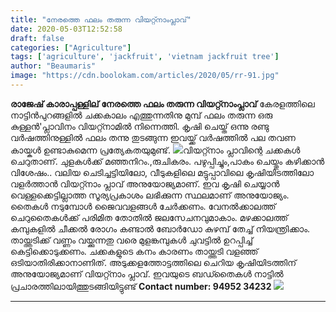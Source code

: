 ```yaml
---
title: "നേരത്തെ ഫലം തരുന്ന വിയറ്റ്നാംപ്ലാവ്"
date: 2020-05-03T12:52:58
draft: false
categories: ["Agriculture"]
tags: ['agriculture', 'jackfruit', 'vietnam jackfruit tree']
author: "Beaumaris"
image: "https://cdn.boolokam.com/articles/2020/05/rr-91.jpg"
---
```


**[](https://wordpress-972788-3403151.cloudwaysapps.com/vietnam-jackfruit-tree/271832/rr-110)രാജേഷ് കാരാപ്പള്ളില്** **നേരത്തെ ഫലം തരുന്ന വിയറ്റ്നാംപ്ലാവ്** കേരളത്തിലെ നാട്ടിൻപുറങ്ങളിൽ ചക്കകാലം എത്തുന്നതിനു മുമ്പ് ഫലം തരുന്ന ഒരു കുള്ളൻ'പ്ലാവിനം വിയറ്റ്നാമിൽ നിന്നെത്തി. കൃഷി ചെയ്ത് ഒന്നു രണ്ടു വർഷത്തിനുള്ളിൽ ഫലം തന്നു തുടങ്ങുന്ന ഇവയ്ക്ക് വർഷത്തിൽ പല തവണ കായ്കൾ ഉണ്ടാകുമെന്ന പ്രത്യേകതയുമുണ്ട്. ![](https://scontent.ftrv1-1.fna.fbcdn.net/v/t1.0-9/95091764_755189058350970_6060571202550759424_n.jpg?_nc_cat=107&_nc_sid=825194&_nc_ohc=A-zWQbHVKCQAX_2TwFF&_nc_ht=scontent.ftrv1-1.fna&oh=551da59ebca43a1f47db590375790a7a&oe=5ED436C3)വിയറ്റ്നാം പ്ലാവിന്റെ ചക്കകൾ ചെറുതാണ്. ചുളകൾക്ക് മഞ്ഞനിറം.,രുചികരം. പഴുപ്പിച്ചും,പാകം ചെയ്തും കഴിക്കാൻ വിശേഷം.. വലിയ ചെടിച്ചട്ടിയിലോ, വീടുകളിലെ മട്ടുപ്പാവിലെ കൃഷിയിടത്തിലോ വളർത്താൻ വിയറ്റ്നാം പ്ലാവ് അനുയോജ്യമാണ്. ഇവ കൃഷി ചെയ്യാൻ വെള്ളക്കെട്ടില്ലാത്ത സൂര്യപ്രകാശം ലഭിക്കുന്ന സ്ഥലമാണ് അനുയോജ്യം. തൈകൾ നടുമ്പോൾ ജൈവവളങ്ങൾ ചേർക്കണം. വേനൽക്കാലത്ത് ചെറുതൈകൾക്ക് പരിമിത തോതിൽ ജലസേചനവുമാകാം. മഴക്കാലത്ത് കമ്പുകളിൽ ചീക്കൽ രോഗം കണ്ടാൽ ബോർഡോ കുഴമ്പ് തേച്ച് നിയന്ത്രിക്കാം. തായ്ത്തടിക്ക് വണ്ണം വയ്ക്കുന്നതു വരെ മുളങ്കമ്പുകൾ ചുവട്ടിൽ ഉറപ്പിച്ച് കെട്ടിക്കൊടുക്കണം. ചക്കകളുടെ കനം കാരണം തായ്ത്തടി വളഞ്ഞ് ഒടിയാതിരിക്കാനാണിത്. അടുക്കളത്തോട്ടത്തിലെ ചെറിയ കൃഷിയിടത്തിന് അനുയോജ്യമാണ് വിയറ്റ്നാം പ്ലാവ്. ഇവയുടെ ബഡ്തൈകൾ നാട്ടിൽ പ്രചാരത്തിലായിത്തുടങ്ങിയിട്ടുണ്ട് **Contact number: 94952 34232** ![](https://scontent.ftrv1-1.fna.fbcdn.net/v/t1.0-9/31061062_240169616724242_6205450645697200128_n.jpg?_nc_cat=103&_nc_sid=8bfeb9&_nc_ohc=3x9j1rWZ8c4AX8he-mP&_nc_ht=scontent.ftrv1-1.fna&oh=32fdb6f669661d2908e5a98a70abb148&oe=5ED59BFE)

* * *
